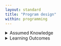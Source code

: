 ```yaml
---
layout: standard
title: "Program design"
within: programming
---
```

<details class="prereq" markdown="1"><summary>Assumed Knowledge</summary>
  * Some basic ability to create and understand programs of reasonable size.
</details>

<details class="outcomes" markdown="1"><summary>Learning Outcomes</summary>
  * Be able to distinguish between the three types of problem solving/design we use as programmers.
  * Be able to do simple designs that make the act of programming simpler for larger programs    .
</details>